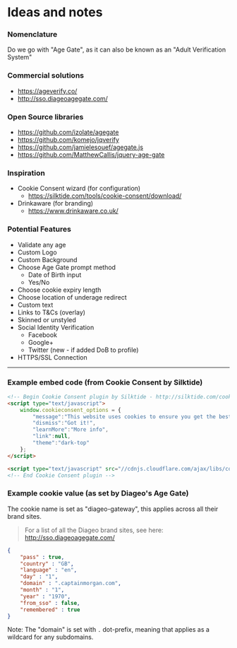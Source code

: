 ﻿# Ideas and notes

### Nomenclature

Do we go with "Age Gate", as it can also be known as an "Adult Verification System"


### Commercial solutions

- https://ageverify.co/
- http://sso.diageoagegate.com/


### Open Source libraries

- https://github.com/izolate/agegate
- https://github.com/komejo/jqverify
- https://github.com/jamielesouef/agegate.js
- https://github.com/MatthewCallis/jquery-age-gate


### Inspiration

- Cookie Consent wizard (for configuration)
  - https://silktide.com/tools/cookie-consent/download/
- Drinkaware (for branding)
  - https://www.drinkaware.co.uk/


### Potential Features

- Validate any age
- Custom Logo
- Custom Background
- Choose Age Gate prompt method
  - Date of Birth input
  - Yes/No
- Choose cookie expiry length
- Choose location of underage redirect
- Custom text
- Links to T&Cs (overlay)
- Skinned or unstyled
- Social Identity Verification
  - Facebook
  - Google+
  - Twitter (new - if added DoB to profile)
- HTTPS/SSL Connection


---


### Example embed code (from Cookie Consent by Silktide)

```html
<!-- Begin Cookie Consent plugin by Silktide - http://silktide.com/cookieconsent -->
<script type="text/javascript">
	window.cookieconsent_options = {
		"message":"This website uses cookies to ensure you get the best experience on our website",
		"dismiss":"Got it!",
		"learnMore":"More info",
		"link":null,
		"theme":"dark-top"
	};
</script>

<script type="text/javascript" src="//cdnjs.cloudflare.com/ajax/libs/cookieconsent2/1.0.9/cookieconsent.min.js"></script>
<!-- End Cookie Consent plugin -->
```


### Example cookie value (as set by Diageo's Age Gate)

The cookie name is set as "diageo-gateway", this applies across all their brand sites.

> For a list of all the Diageo brand sites, see here: <http://sso.diageoagegate.com/>

```json
{
	"pass" : true,
	"country" : "GB",
	"language" : "en",
	"day" : "1",
	"domain" : ".captainmorgan.com",
	"month" : "1",
	"year" : "1970",
	"from_sso" : false,
	"remembered" : true
}
```

Note: The "domain" is set with `.` dot-prefix, meaning that applies as a wildcard for any subdomains.

